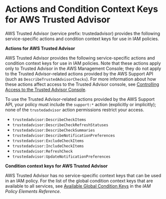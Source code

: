 # Actions and Condition Context Keys for AWS Trusted Advisor<a name="list_trustedadvisor"></a>

AWS Trusted Advisor \(service prefix: trustedadvisor\) provides the following service\-specific actions and condition context keys for use in IAM policies\.

**Actions for AWS Trusted Advisor**

AWS Trusted Advisor provides the following service\-specific actions and condition context keys for use in IAM policies\. Note that these actions apply only to Trusted Advisor in the AWS Management Console; they do not apply to the Trusted Advisor\-related actions provided by the AWS Support API \(such as `DescribeTrustedAdvisorChecks`\)\. For more information about how these actions affect access to the Trusted Advisor console, see [Controlling Access to the Trusted Advisor Console](https://aws.amazon.com//premiumsupport/ta-iam/)\.

To use the Trusted Advisor\-related actions provided by the AWS Support API, your policy must include the `support:*` action \(explicitly or implicitly\); none of the `trustedadvisor` action permissions restrict your access\.
+ `trustedadvisor:DescribeCheckItems`
+ `trustedadvisor:DescribeCheckRefreshStatuses`
+ `trustedadvisor:DescribeCheckSummaries`
+ `trustedadvisor:DescribeNotificationPreferences`
+ `trustedadvisor:ExcludeCheckItems`
+ `trustedadvisor:IncludeCheckItems`
+ `trustedadvisor:RefreshCheck`
+ `trustedadvisor:UpdateNotificationPreferences`

**Condition context keys for AWS Trusted Advisor**

AWS Trusted Advisor has no service\-specific context keys that can be used in an IAM policy\. For the list of the global condition context keys that are available to all services, see [Available Global Condition Keys](reference_policies_condition-keys.md#AvailableKeys) in the *IAM Policy Elements Reference*\.